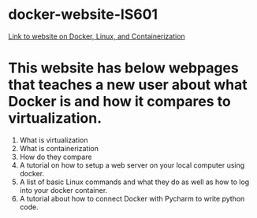 # docker-website-IS601

[Link to website on Docker, Linux, and Containerization](https://Andymanvitale.github.io/docker-website-IS601/)
# This website has below webpages that teaches a new user about what Docker is and how it compares to virtualization. 
1.  What is virtualization
1. What is containerization
1. How do they compare
1. A tutorial on how to setup a web server on your local computer using docker.
1. A list of basic Linux commands and what they do   as well as how to log into your docker container.
1. A tutorial about how to connect Docker with Pycharm to write python code.
